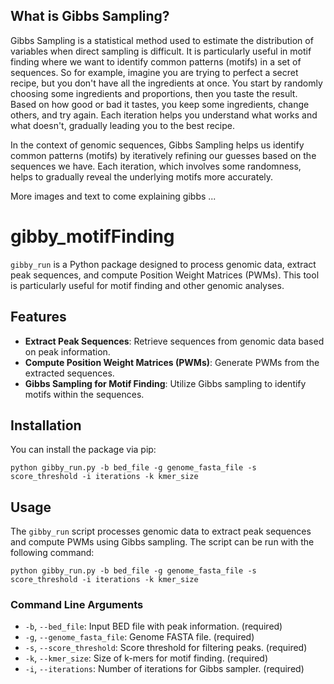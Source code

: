 ## What is Gibbs Sampling?
Gibbs Sampling is a statistical method used to estimate the distribution of variables when direct sampling is difficult. It is particularly useful in motif finding where we want to identify common patterns (motifs) in a set of sequences. So for example, imagine you are trying to perfect a secret recipe, but you don't have all the ingredients at once. You start by randomly choosing some ingredients and proportions, then you taste the result. Based on how good or bad it tastes, you keep some ingredients, change others, and try again. Each iteration helps you understand what works and what doesn't, gradually leading you to the best recipe.

In the context of genomic sequences, Gibbs Sampling helps us identify common patterns (motifs) by iteratively refining our guesses based on the sequences we have. Each iteration, which involves some randomness, helps to gradually reveal the underlying motifs more accurately.

More images and text to come explaining gibbs ... 


# gibby_motifFinding

`gibby_run` is a Python package designed to process genomic data, extract peak sequences, and compute Position Weight Matrices (PWMs). This tool is particularly useful for motif finding and other genomic analyses.

## Features

- **Extract Peak Sequences**: Retrieve sequences from genomic data based on peak information.
- **Compute Position Weight Matrices (PWMs)**: Generate PWMs from the extracted sequences.
- **Gibbs Sampling for Motif Finding**: Utilize Gibbs sampling to identify motifs within the sequences.

## Installation

You can install the package via pip:

```
python gibby_run.py -b bed_file -g genome_fasta_file -s score_threshold -i iterations -k kmer_size
```


## Usage

The `gibby_run` script processes genomic data to extract peak sequences and compute PWMs using Gibbs sampling. The script can be run with the following command:

```
python gibby_run.py -b bed_file -g genome_fasta_file -s score_threshold -i iterations -k kmer_size
```


### Command Line Arguments

- `-b`, `--bed_file`: Input BED file with peak information. (required)
- `-g`, `--genome_fasta_file`: Genome FASTA file. (required)
- `-s`, `--score_threshold`: Score threshold for filtering peaks. (required)
- `-k`, `--kmer_size`: Size of k-mers for motif finding. (required)
- `-i`, `--iterations`: Number of iterations for Gibbs sampler. (required)



